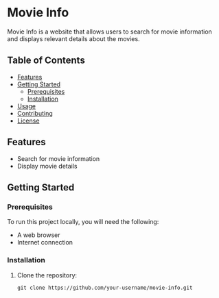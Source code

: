 # Movie Info

Movie Info is a website that allows users to search for movie information and displays relevant details about the movies.

## Table of Contents
- [Features](#features)
- [Getting Started](#getting-started)
  - [Prerequisites](#prerequisites)
  - [Installation](#installation)
- [Usage](#usage)
- [Contributing](#contributing)
- [License](#license)

## Features

- Search for movie information
- Display movie details

## Getting Started

### Prerequisites

To run this project locally, you will need the following:

- A web browser
- Internet connection

### Installation

1. Clone the repository:

   ```shell
   git clone https://github.com/your-username/movie-info.git
